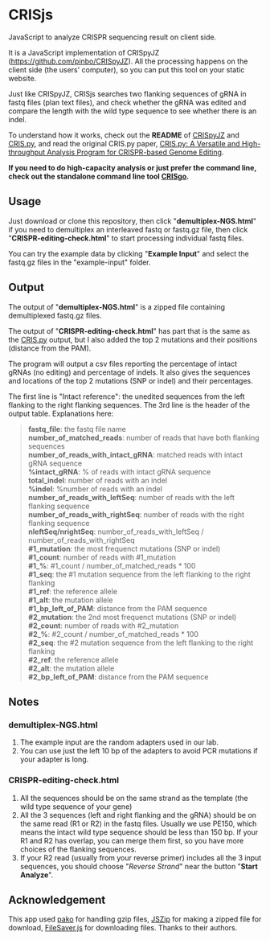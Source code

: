 # CRISjs
JavaScript to analyze CRISPR sequencing result on client side.

It is a JavaScript implementation of CRISpyJZ (https://github.com/pinbo/CRISpyJZ). All the processing happens on the client side (the users' computer), so you can put this tool on your static website.

Just like CRISpyJZ, CRISjs searches two flanking sequences of gRNA in fastq files (plan text files), and check whether the gRNA was edited and compare the length with the wild type sequence to see whether there is an indel.

To understand how it works, check out the **README** of [CRISpyJZ](https://github.com/pinbo/CRISpyJZ) and [CRIS.py](https://github.com/patrickc01/CRIS.py), and read the original CRIS.py paper, [CRIS.py: A Versatile and High-throughput Analysis Program for CRISPR-based Genome Editing](https://www.nature.com/articles/s41598-019-40896-w).

**If you need to do high-capacity analysis or just prefer the command line, check out the standalone command line tool [CRISgo](https://github.com/pinbo/CRISgo).**

## Usage

Just download or clone this repository, then click "**demultiplex-NGS.html**" if you need to demultiplex an interleaved fastq or fastq.gz file, then click "**CRISPR-editing-check.html**" to start processing individual fastq files.

You can try the example data by clicking "**Example Input**" and select the fastq.gz files in the "example-input" folder.

## Output
The output of "**demultiplex-NGS.html**" is a zipped file containing demultiplexed fastq.gz files.

The output of "**CRISPR-editing-check.html**" has part that is the same as the [CRIS.py](https://github.com/patrickc01/CRIS.py) output, but I also added the top 2 mutations and their positions (distance from the PAM).

The program will output a csv files reporting the percentage of intact gRNAs (no editing) and percentage of indels. It also gives the sequences and locations of the top 2 mutations (SNP or indel) and their percentages.

The first line is "Intact reference": the unedited sequences from the left flanking to the right flanking sequences. The 3rd line is the header of the output table. Explanations here:

> **fastq_file**: the fastq file name  
> **number_of_matched_reads**: number of reads that have both flanking sequences  
> **number_of_reads_with_intact_gRNA**: matched reads with intact gRNA sequence  
> **%intact_gRNA**: % of reads with intact gRNA sequence  
> **total_indel**: number of reads with an indel  
> **%indel**: %number of reads with an indel  
> **number_of_reads_with_leftSeq**: number of reads with the left flanking sequence  
> **number_of_reads_with_rightSeq**: number of reads with the right flanking sequence  
> **nleftSeq/nrightSeq**: number_of_reads_with_leftSeq / number_of_reads_with_rightSeq  
> **#1_mutation**: the most frequenct mutations (SNP or indel)  
> **#1_count**: number of reads with #1_mutation  
> **#1_%**:  #1_count / number_of_matched_reads * 100  
> **#1_seq**: the #1 mutation sequence from the left flanking to the right flanking  
> **#1_ref**: the reference allele  
> **#1_alt**: the mutation allele  
> **#1_bp_left_of_PAM**: distance from the PAM sequence  
> **#2_mutation**: the 2nd most frequenct mutations (SNP or indel)  
> **#2_count**:  number of reads with #2_mutation  
> **#2_%**: #2_count / number_of_matched_reads * 100  
> **#2_seq**: the #2 mutation sequence from the left flanking to the right flanking  
> **#2_ref**: the reference allele  
> **#2_alt**: the mutation allele  
> **#2_bp_left_of_PAM**: distance from the PAM sequence

## Notes

### demultiplex-NGS.html
1. The example input are the random adapters used in our lab.
2. You can use just the left 10 bp of the adapters to avoid PCR mutations if your adapter is long.

### CRISPR-editing-check.html
1. All the sequences should be on the same strand as the template (the wild type sequence of your gene)
2. All the 3 sequences (left and right flanking and the gRNA) should be on the same read (R1 or R2) in the fastq files. Usually we use PE150, which means the intact wild type sequence should be less than 150 bp. If your R1 and R2 has overlap, you can merge them first, so you have more choices of the flanking sequences.
3. If your R2 read (usually from your reverse primer) includes all the 3 input sequences, you should choose "*Reverse Strand*" near the button "**Start Analyze**".

## Acknowledgement
This app used [pako](https://github.com/nodeca/pako) for handling gzip files,  [JSZip](https://github.com/Stuk/jszip) for making a zipped file for download, [FileSaver.js](https://github.com/eligrey/FileSaver.js) for downloading files. Thanks to their authors.
